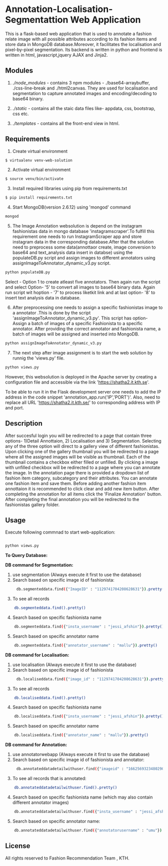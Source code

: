 Annotation-Localisation-Segmentattion Web Application
==========================

This is a flask-based web application that is used to annotate a fashion relate image  with all possible attributes according to its fashion items and store data in MongoDB database.Moreover, it facilitates the localisation and pixel-by-pixel segmentation. Its backend is written in python and frontend is written in html, javascript,jquery AJAX and Jinja2. 

Modules 
-----
1. *./node_modules* - contains 3 npm modules - ./base64-arraybuffer, ./css-line-break and ./html2canvas. They are used for localisation and segmentation to capture annotated images and encoding/decoding to base64 binary. 

2. *./static* - contains all the staic data files like- appdata, css, bootstrap, css etc.
3. *./templates* - contains all the front-end view in html.
 

Requirements 
-----
1. Create virtual environment
```bash
$ virtualenv venv-web-solution
```

2. Activate virtual environment 
```bash
$ source venv/bin/activate
```
3. Install required libraries using pip from requirements.txt

```bash
$ pip install requirements.txt
```
4. Start MongoDB(version 2.6.12) using 'mongod' command
```bash
mongod
```
5. The Image Annotation websolution is depend on the instagram fashionistas data in mongo database 'instagramscraper'.To fulfill this requirement one needs to run InstagramScraper app and store instagram data in the corresponding database.After that the solution need to preprocess some data(annottaor create, image conversion to base64 and text_analysis data insert in databse) using the populateDB.py script and assign images to different annotators using assignImageToAnnotator_dynamic_v3.py script.

```bash
python populateDB.py
```
Select - Option 1 to create atleast five annotators. Then again run the script and select Option- '5' to convert all images to base64 binary data. Again run script wit hoption - '7' to process liketkit link and at last option- '8' to insert text analysis data in database.

6. After preprocessing one needs to assign a specific fashionistas image to a annotator .This is done by the script 'assignImageToAnnotator_dynamic_v3.py'. This script has  option-  Assign a batch of images of a specific Fashionista to a specific annotator. After providing the correct annotator and fashionista name, a batch of images will be assigned and inserted into MongoDB.

```bash
python assignImageToAnnotator_dynamic_v3.py
```
7. The next step after image assignment is to start the web solution by runnig the 'views.py' file.

```bash
python views.py

```
However, this websolution is deployed in the Apache server by creating a configuration file and accessible via the link 'https://shatha2.it.kth.se'.

To be able to run it in the Flask development server one needs to add the IP address in the code snippet 'annotation_app.run('IP','PORT')'. Also, need to replace all URL 'https://shatha2.it.kth.se/' to corresponding address with IP and port.

Description
-----

After succesful login you will be redirected to a page that contain three options- 1)Detail Annottaion, 2) Localisation and 3) Segmentation. Selecting any of the three option will direct to a gallery view of different fashionistas. Upon clicking one of the gallery thumbnail you will be redirected to a page where all the assigned images will be visible as thumbnail. Each of the thumbnail contains a checkbox either filled or unfilled.  By clicking a image with unfilled checkbox will be redirected to a page where you can annotate the image. In the annotation page there is provided a dropdown list of fashion item category, subcategory and their attributes. You can annotate one fashion item  and save them. Before adding another fashion item annottaion it is recommended to click clear and add new item button. After completing the annotation for all items click the 'Finalize Annotation' button. After completing the final annotation you will be redirected to the fashionistas gallery folder. 

Usage
-----
Execute following commnad to start web-application:
```bash

python views.py

```
**To Query Database:**

**DB command for Segmentation:**

1. use segmentation   (Always execute it first to use the database)
2. Search based on specific image id of fashionista:
```bash
     db.segmenteddata.find({"ImageID" : "1129741704208628631"}).pretty()
```
3. To see all records
```bash
    db.segmenteddata.find().pretty()
```
4. Search based on specific fashionista name
```bash
    db.segmenteddata.find({"insta_username" : "jessi_afshin"}).pretty()
```
5. Search based on specific annotator name
```bash
    db.segmenteddata.find({"annotator_username" : "mallu"}).pretty()
```




**DB command for Localisation:**
1. use localisation   (Always execute it first to use the database)
2. Search based on specific image id of fashionista
```bash
     db.localiseddata.find({"image_id" : "1129741704208628631"}).pretty()
```
3. To see all records
```bash
    db.localiseddata.find().pretty()
```
4. Search based on specific fashionista name
```bash
    db.localiseddata.find({"insta_username" : "jessi_afshin"}).pretty()
```
5. Search based on specific annotator name
```bash
    db.localiseddata.find({"annotator_name" : "mallu"}).pretty()
```
**DB command for Annotation:**
1. use annotatorwebapp   (Always execute it first to use the database)
2. Search based on specific image id of fashionista and annotator:
```bash
     db.annotateddatadetailwithuser.find({"imageid" : "1662569323480290687","annotatorusername" : "umu","fashionistausername" : "apincholovely"}).pretty()
```
3. To see all records that is annotated:
```bash
    db.annotateddatadetailwithuser.find().pretty()
```
4. Search based on specific fashionista name (which may also contain different annotator images)
```bash
    db.annotateddatadetailwithuser.find({"insta_username" : "jessi_afshin"}).pretty()
```
5. Search based on specific annotator name:
```bash
    db.annotateddatadetailwithuser.find({"annotatorusername" : "umu"}).pretty()
```

License
-------
All rights reserved to Fashion Recommendation Team , KTH.